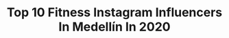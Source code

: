 ---
title: Top 10 Fitness Instagram Influencers In Medellín In 2020
description: >-
  Find top fitness Instagram influencers in Medellín in 2020. Most popular hashtags: #medellin #fitness #bogota #fashion.
platform: Instagram
profiles:
  - username: "estefigomez11"
    fullname: >-
      Estefania Gomez Actriz
    location: "Colombia"
    followers: 1291321
    engagement: 216
    commentsToLikes: 0.007074
    id: ck6ub5afg7jsm0j71nm0m1zrp
    verified: true
    hashtags: "#healthylifestyle, #medelli, #mujer, #like4like"
  - username: "marrana.eats"
    fullname: >-
      MARRANA Eats
    location: "Colombia"
    followers: 21232
    engagement: 490
    commentsToLikes: 0.539433
    id: ck5ch6qvwq7de0i11f0c2mnfo
    verified: false
    hashtags: "#frenchtoast, #foodaholic, #marrana, #alitas"
  - username: "danicalo19"
    fullname: >-
      Fitfitfit
    location: "Colombia"
    followers: 200802
    engagement: 141
    commentsToLikes: 0.025997
    id: ck5qck0ebqyis0i11qv5ut1pj
    verified: false
    hashtags: "#monday, #sabado, #picoftheday, #food"
  - username: "david_artpe"
    fullname: >-
      David Peñalver Art
    location: "Colombia"
    followers: 25229
    engagement: 1006
    commentsToLikes: 0.375321
    id: ck6tny43sb1al0j712gnsb9rm
    verified: false
    hashtags: "#ibague, #stationery, #barranquilla, #antioquia"
  - username: "catagomezpi"
    fullname: >-
      𝙲𝚊𝚝𝚊 𝙶𝚘𝚖𝚎𝚣 𝙿𝚒𝚎𝚍𝚛𝚊𝚑𝚒𝚝𝚊
    location: "Colombia"
    followers: 794299
    engagement: 56
    commentsToLikes: 0.014432
    id: ck5zqlj4yutpl0i14p64y3c36
    verified: true
    hashtags: "#bebe, #drenajelinfatico, #buenasnoches, #masdeloqueso"
  - username: "steffyofficial"
    fullname: >-
      Steffy Moreno
    location: "Colombia"
    followers: 374862
    engagement: 398
    commentsToLikes: 0.027847
    id: ck6udohjom9rk0j71tlc3a4qe
    verified: false
    hashtags: "#tbt, #practicesocialdistancing, #practicadistanciamientosocial"
  - username: "caro_toro"
    fullname: >-
      Carolina Toro Raigosa
    location: "Colombia"
    followers: 179998
    engagement: 253
    commentsToLikes: 0.015423
    id: ck0w3tqyxv87p0i19cy9ozkrz
    verified: false
    hashtags: "#yomequedoencasa, #stayhome, #tb"
  - username: "alejo_arse"
    fullname: >-
      Alejandro Ramirez 케빈
    location: "Colombia"
    followers: 5882
    engagement: 794
    commentsToLikes: 0.010973
    id: ck15u0bc2kskd0i19j38kqe3o
    verified: false
    hashtags: "#chevy, #gymlife, #landscape, #iloveyou"
  - username: "justincaruso"
    fullname: >-
      Justin Caruso
    location: "Colombia"
    followers: 21045
    engagement: 204
    commentsToLikes: 0.064485
    id: ck5hggcoe2mgy0i11ypi3zbuh
    verified: false
    hashtags: "#happybirthday, #together, #riodejaneiro, #brazil"
  - username: "boykaortiz"
    fullname: >-
      BOYKA ORTIZ®
    location: "Colombia"
    followers: 70786
    engagement: 194
    commentsToLikes: 0.029804
    id: ck55prkpcb7jh0i11lmkmku91
    verified: true
    hashtags: "#control, #superball, #japon, #lower"
---